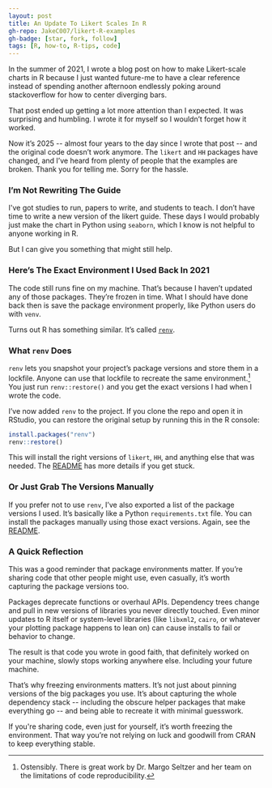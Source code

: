 ```yaml
---
layout: post
title: An Update To Likert Scales In R
gh-repo: JakeC007/likert-R-examples
gh-badge: [star, fork, follow]
tags: [R, how-to, R-tips, code]
---
```


In the summer of 2021, I wrote a blog post on how to make Likert-scale charts in R because  I just wanted future-me to have a clear reference instead of spending another afternoon endlessly poking around stackoverflow for how to center diverging bars.

That post ended up getting a lot more attention than I expected. It was surprising and  humbling. I wrote it for myself so I wouldn’t forget how it worked.

Now it’s 2025 -- almost four years to the day since I wrote that post -- and the original code doesn’t work anymore. The `likert` and `HH` packages have changed, and I’ve heard from plenty of people that the examples are broken. Thank you for telling me. Sorry for the hassle.

### I’m Not Rewriting The Guide

I've got studies to run, papers to write, and students to teach. I don’t have time to write a new version of the likert guide. These days I would probably just make the chart in Python using `seaborn`, which I know is not helpful to anyone working in R.

But I can give you something that might still help.


### Here’s The Exact Environment I Used Back In 2021

The code still runs fine on my machine. That’s because I haven’t updated any of those packages. They’re frozen in time. What I should have done back then is save the package environment properly, like Python users do with `venv`.

Turns out R has something similar. It’s called [`renv`](https://rstudio.github.io/renv/).

### What `renv` Does

`renv` lets you snapshot your project’s package versions and store them in a lockfile. Anyone can use that lockfile to recreate the same environment.[^1] You just run `renv::restore()` and you get the exact versions I had when I wrote the code.

I’ve now added `renv` to the project. If you clone the repo and open it in RStudio, you can restore the original setup by running this in the R console:

```r
install.packages("renv")
renv::restore()
```

This will install the right versions of `likert`, `HH`, and anything else that was needed. The [README](https://github.com/JakeC007/likert-R-examples/blob/main/README.md) has more details if you get stuck.



### Or Just Grab The Versions Manually

If you prefer not to use `renv`, I’ve also exported a list of the package versions I used. It’s basically like a Python `requirements.txt` file. You can install the packages manually using those exact versions. Again, see the [README](https://github.com/JakeC007/likert-R-examples/blob/main/README.md).



### A Quick Reflection

This was a good reminder that package environments matter. If you’re sharing code that other people might use, even casually, it’s worth capturing the package versions too. 

Packages deprecate functions or overhaul APIs. Dependency trees change and pull in new versions of libraries you never directly touched. Even minor updates to R itself or system-level libraries (like `libxml2`, `cairo`, or whatever your plotting package happens to lean on) can cause installs to fail or behavior to change.

The result is that code you wrote in good faith, that definitely worked on your machine, slowly stops working anywhere else. Including your future machine. 

That’s why freezing environments matters. It’s not just about pinning versions of the big packages you use. It’s about capturing the whole dependency stack -- including the obscure helper packages that make everything go -- and being able to recreate it with minimal guesswork.

If you're sharing code, even just for yourself, it’s worth freezing the environment. That way you’re not relying on luck and goodwill from CRAN to keep everything stable. 





[^1]: Ostensibly. There is great work by Dr. Margo Seltzer and her team on the limitations of code reproducibility.